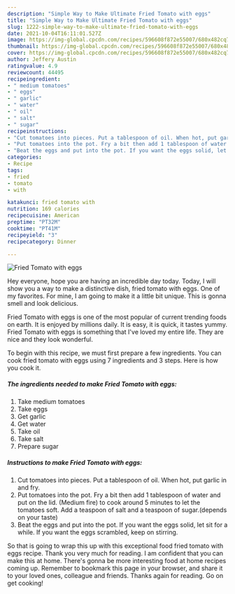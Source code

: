 ```yaml
---
description: "Simple Way to Make Ultimate Fried Tomato with eggs"
title: "Simple Way to Make Ultimate Fried Tomato with eggs"
slug: 1222-simple-way-to-make-ultimate-fried-tomato-with-eggs
date: 2021-10-04T16:11:01.527Z
image: https://img-global.cpcdn.com/recipes/596608f872e55007/680x482cq70/fried-tomato-with-eggs-recipe-main-photo.jpg
thumbnail: https://img-global.cpcdn.com/recipes/596608f872e55007/680x482cq70/fried-tomato-with-eggs-recipe-main-photo.jpg
cover: https://img-global.cpcdn.com/recipes/596608f872e55007/680x482cq70/fried-tomato-with-eggs-recipe-main-photo.jpg
author: Jeffery Austin
ratingvalue: 4.9
reviewcount: 44495
recipeingredient:
- " medium tomatoes"
- " eggs"
- " garlic"
- " water"
- " oil"
- " salt"
- " sugar"
recipeinstructions:
- "Cut tomatoes into pieces. Put a tablespoon of oil. When hot, put garlic in and fry."
- "Put tomatoes into the pot. Fry a bit then add 1 tablespoon of water and put on the lid. (Medium fire) to cook around 5 minutes to let the tomatoes soft. Add a teaspoon of salt and a teaspoon of sugar.(depends on your taste)"
- "Beat the eggs and put into the pot. If you want the eggs solid, let sit for a while. If you want the eggs scrambled, keep on stirring."
categories:
- Recipe
tags:
- fried
- tomato
- with

katakunci: fried tomato with 
nutrition: 169 calories
recipecuisine: American
preptime: "PT32M"
cooktime: "PT41M"
recipeyield: "3"
recipecategory: Dinner

---
```



![Fried Tomato with eggs](https://img-global.cpcdn.com/recipes/596608f872e55007/680x482cq70/fried-tomato-with-eggs-recipe-main-photo.jpg)

Hey everyone, hope you are having an incredible day today. Today, I will show you a way to make a distinctive dish, fried tomato with eggs. One of my favorites. For mine, I am going to make it a little bit unique. This is gonna smell and look delicious.



Fried Tomato with eggs is one of the most popular of current trending foods on earth. It is enjoyed by millions daily. It is easy, it is quick, it tastes yummy. Fried Tomato with eggs is something that I've loved my entire life. They are nice and they look wonderful.


To begin with this recipe, we must first prepare a few ingredients. You can cook fried tomato with eggs using 7 ingredients and 3 steps. Here is how you cook it.

<!--inarticleads1-->

##### The ingredients needed to make Fried Tomato with eggs:

1. Take  medium tomatoes
1. Take  eggs
1. Get  garlic
1. Get  water
1. Take  oil
1. Take  salt
1. Prepare  sugar




<!--inarticleads2-->

##### Instructions to make Fried Tomato with eggs:

1. Cut tomatoes into pieces. Put a tablespoon of oil. When hot, put garlic in and fry.
1. Put tomatoes into the pot. Fry a bit then add 1 tablespoon of water and put on the lid. (Medium fire) to cook around 5 minutes to let the tomatoes soft. Add a teaspoon of salt and a teaspoon of sugar.(depends on your taste)
1. Beat the eggs and put into the pot. If you want the eggs solid, let sit for a while. If you want the eggs scrambled, keep on stirring.




So that is going to wrap this up with this exceptional food fried tomato with eggs recipe. Thank you very much for reading. I am confident that you can make this at home. There's gonna be more interesting food at home recipes coming up. Remember to bookmark this page in your browser, and share it to your loved ones, colleague and friends. Thanks again for reading. Go on get cooking!
